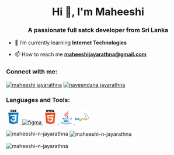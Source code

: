 <h1 align="center">Hi 👋, I'm Maheeshi</h1>
<h3 align="center">A passionate full satck developer from Sri Lanka</h3>

- 🌱 I’m currently learning **Internet Technologies**

- 📫 How to reach me **maheeshijayarathna@gmail.com**

<h3 align="left">Connect with me:</h3>
<p align="left">
<a href="https://linkedin.com/in/maheeshi jayarathna" target="blank"><img align="center" src="https://raw.githubusercontent.com/rahuldkjain/github-profile-readme-generator/master/src/images/icons/Social/linked-in-alt.svg" alt="maheeshi jayarathna" height="30" width="40" /></a>
<a href="https://fb.com/naveendana jayarathna" target="blank"><img align="center" src="https://raw.githubusercontent.com/rahuldkjain/github-profile-readme-generator/master/src/images/icons/Social/facebook.svg" alt="naveendana jayarathna" height="30" width="40" /></a>
</p>

<h3 align="left">Languages and Tools:</h3>
<p align="left"> <a href="https://www.w3schools.com/css/" target="_blank" rel="noreferrer"> <img src="https://raw.githubusercontent.com/devicons/devicon/master/icons/css3/css3-original-wordmark.svg" alt="css3" width="40" height="40"/> </a> <a href="https://www.figma.com/" target="_blank" rel="noreferrer"> <img src="https://www.vectorlogo.zone/logos/figma/figma-icon.svg" alt="figma" width="40" height="40"/> </a> <a href="https://www.w3.org/html/" target="_blank" rel="noreferrer"> <img src="https://raw.githubusercontent.com/devicons/devicon/master/icons/html5/html5-original-wordmark.svg" alt="html5" width="40" height="40"/> </a> <a href="https://www.java.com" target="_blank" rel="noreferrer"> <img src="https://raw.githubusercontent.com/devicons/devicon/master/icons/java/java-original.svg" alt="java" width="40" height="40"/> </a> <a href="https://www.mysql.com/" target="_blank" rel="noreferrer"> <img src="https://raw.githubusercontent.com/devicons/devicon/master/icons/mysql/mysql-original-wordmark.svg" alt="mysql" width="40" height="40"/> </a> </p>

<p><img align="left" src="https://github-readme-stats.vercel.app/api/top-langs?username=maheeshi-n-jayarathna&show_icons=true&locale=en&layout=compact" alt="maheeshi-n-jayarathna" /></p>

<p>&nbsp;<img align="center" src="https://github-readme-stats.vercel.app/api?username=maheeshi-n-jayarathna&show_icons=true&locale=en" alt="maheeshi-n-jayarathna" /></p>

<p><img align="center" src="https://github-readme-streak-stats.herokuapp.com/?user=maheeshi-n-jayarathna&" alt="maheeshi-n-jayarathna" /></p>
